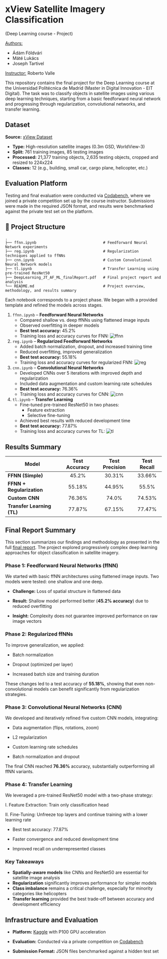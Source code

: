 # xView Satellite Imagery Classification

(Deep Learning course - Project) 

<ins>Authors:</ins>
- Ádám Földvári
- Máté Lukács
- Joseph Tartivel

<ins>Instructor:</ins> Roberto Valle

This repository contains the final project for the Deep Learning course at the Universidad Politécnica de Madrid (Master in Digital Innovation - EIT Digital). The task was to classify objects in satellite images using various deep learning techniques, starting from a basic feedforward neural network and progressing through regularization, convolutional networks, and transfer learning.

## Dataset

**Source:** [xView Dataset](https://xviewdataset.org/)
- **Type:** High-resolution satellite images (0.3m GSD, WorldView-3)
- **Split:** 761 training images, 85 testing images
- **Processed:** 21,377 training objects, 2,635 testing objects, cropped and resized to 224x224
- **Classes:** 12 (e.g., building, small car, cargo plane, helicopter, etc.)

## Evaluation Platform

Testing and final evaluation were conducted via [Codabench](https://www.codabench.org/), where we joined a private competition set up by the course instructor. Submissions were made in the required JSON format, and results were benchmarked against the private test set on the platform.

## 📁 Project Structure
```
.
├── ffnn.ipynb                              # Feedforward Neural Network experiments
├── reg.ipynb                               # Regularization techniques applied to ffNNs
├── cnn.ipynb                               # Custom Convolutional Neural Network models
├── tl.ipynb                                # Transfer Learning using pre-trained ResNet50
├── DeepLearning_JT_AF_ML_finalReport.pdf   # Final project report and analysis
└── README.md                               # Project overview, methodology, and results summary
```

Each notebook corresponds to a project phase. We began with a provided template and refined the models across stages.

1. ```ffnn.ipynb``` – **Feedforward Neural Networks**
   - Compared shallow vs. deep ffNNs using flattened image inputs
   - Observed overfitting in deeper models
   - **Best test accuracy:** 45.2%
   - Training loss and accuracy curves for FNN:
   ![ffnn](https://github.com/user-attachments/assets/870bd546-5db4-467d-9c51-da25a9e828c1)
2. ```reg.ipynb``` – **Regularized Feedforward Networks**
   - Added batch normalization, dropout, and increased training time
   - Reduced overfitting, improved generalization
   - **Best test accuracy:** 55.18%
   - Training loss and accuracy curves for regularized FNN:
   ![reg](https://github.com/user-attachments/assets/5d54dbf0-b1ae-4768-a59c-f2ba745791fd)
3. ```cnn.ipynb``` – **Convolutional Neural Networks**
   - Developed CNNs over 5 iterations with improved depth and regularization
   - Included data augmentation and custom learning rate schedules
   - **Best test accuracy:** 76.36%
   - Training loss and accuracy curves for CNN:
   ![cnn](https://github.com/user-attachments/assets/cf67a9a5-157d-4341-8d94-54f43ff2aaff)
4. ```tl.ipynb``` – **Transfer Learning**
   - Fine-tuned pre-trained ResNet50 in two phases:
     - Feature extraction
     - Selective fine-tuning
   - Achieved best results with reduced development time
   - **Best test accuracy:** 77.87%
   - Training loss and accuracy curves for TL:
   ![tl](https://github.com/user-attachments/assets/38878945-2439-4ca6-89b0-88fb2f682aca)

## Results Summary

| Model                  | Test Accuracy | Test Precision | Test Recall |
| ---------------------- | :---: | :---: | :---: |
| **FFNN (Simple)**          | 45.2%         | 30.31%         | 33.66%      |
| **FFNN + Regularization**  | 55.18%        | 44.95%         | 55.5%       |
| **Custom CNN**            | 76.36%        | 74.0%          | 74.53%      |
| **Transfer Learning (TL)** | 77.87%        | 67.15%         | 77.47%      |



## Final Report Summary

This section summarizes our findings and methodology as presented in the full [final report](). The project explored progressively complex deep learning approaches for object classification in satellite imagery.

  ### Phase 1: Feedforward Neural Networks (ffNN)

  We started with basic ffNN architectures using flattened image inputs. Two models were tested: one shallow and one deep.

  - **Challenge:** Loss of spatial structure in flattened data

  - **Result:** Shallow model performed better (**45.2% accuracy**) due to reduced overfitting

  - **Insight:** Complexity does not guarantee improved performance on raw image vectors

  ### Phase 2: Regularized ffNNs

  To improve generalization, we applied:

  - Batch normalization
    
  - Dropout (optimized per layer)
    
  - Increased batch size and training duration
 
  These changes led to a test accuracy of **55.18%**, showing that even non-convolutional models can benefit significantly from regularization strategies.

  ### Phase 3: Convolutional Neural Networks (CNN)

  We developed and iteratively refined five custom CNN models, integrating:

  - Data augmentation (flips, rotations, zoom)

  - L2 regularization

  - Custom learning rate schedules

  - Batch normalization and dropout
 
  The final CNN reached **76.36%** accuracy, substantially outperforming all ffNN variants.

  ### Phase 4: Transfer Learning

  We leveraged a pre-trained ResNet50 model with a two-phase strategy:

  I. Feature Extraction: Train only classification head

  II. Fine-Tuning: Unfreeze top layers and continue training with a lower learning rate

  - Best test accuracy: 77.87%

  - Faster convergence and reduced development time

  - Improved recall on underrepresented classes
 
  ### Key Takeaways
  - **Spatially-aware models** like CNNs and ResNet50 are essential for satellite image analysis
  - **Regularization** significantly improves performance for simpler models
  - **Class imbalance** remains a critical challenge, especially for minority categories like helicopters
  - **Transfer learning** provided the best trade-off between accuracy and development efficiency

  

 ## Infrastructure and Evaluation

- **Platform:** [Kaggle](https://www.kaggle.com/) with P100 GPU acceleration

- **Evaluation:** Conducted via a private competition on [Codabench](https://www.codabench.org/)

- **Submission Format:** JSON files benchmarked against a hidden test set
